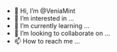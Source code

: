 - 👋 Hi, I’m @VeniaMint
- 👀 I’m interested in ...
- 🌱 I’m currently learning ...
- 💞️ I’m looking to collaborate on ...
- 📫 How to reach me ...

<!---
VeniaMint/VeniaMint is a ✨ special ✨ repository because its `README.md` (this file) appears on your GitHub profile.
You can click the Preview link to take a look at your changes.
--->
